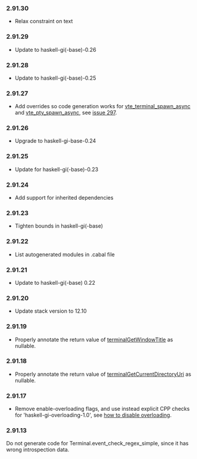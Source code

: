 ### 2.91.30

+ Relax constraint on text

### 2.91.29

+ Update to haskell-gi(-base)-0.26

### 2.91.28

+ Update to haskell-gi(-base)-0.25

### 2.91.27

+ Add overrides so code generation works for [vte_terminal_spawn_async](https://hackage.haskell.org/package/gi-vte-2.91.27/docs/GI-Vte-Objects-Terminal.html#g:method:spawnAsync) and [vte_pty_spawn_async](https://hackage.haskell.org/package/gi-vte-2.91.27/docs/GI-Vte-Objects-Pty.html#g:method:spawnAsync), see [issue 297](https://github.com/haskell-gi/haskell-gi/issues/297).

### 2.91.26

+ Upgrade to haskell-gi-base-0.24

### 2.91.25

+ Update for haskell-gi(-base)-0.23

### 2.91.24

+ Add support for inherited dependencies

### 2.91.23

+ Tighten bounds in haskell-gi(-base)

### 2.91.22

+ List autogenerated modules in .cabal file

### 2.91.21

+ Update to haskell-gi(-base) 0.22

### 2.91.20

+ Update stack version to 12.10

### 2.91.19

+ Properly annotate the return value of [terminalGetWindowTitle](https://hackage.haskell.org/package/gi-vte-2.91.19/docs/GI-Vte-Objects-Terminal.html#v:terminalGetWindowTitle) as nullable.

### 2.91.18

+ Properly annotate the return value of [terminalGetCurrentDirectoryUri](https://hackage.haskell.org/package/gi-vte-2.91.18/docs/GI-Vte-Objects-Terminal.html#v:terminalGetCurrentDirectoryUri) as nullable.

### 2.91.17

+ Remove enable-overloading flags, and use instead explicit CPP checks for 'haskell-gi-overloading-1.0', see [how to disable overloading](https://github.com/haskell-gi/haskell-gi/wiki/Overloading\#disabling-overloading).

### 2.91.13

Do not generate code for Terminal.event_check_regex_simple, since it has wrong introspection data.
